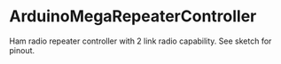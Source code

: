 # ArduinoMegaRepeaterController
Ham radio repeater controller with 2 link radio capability. See sketch for pinout.
